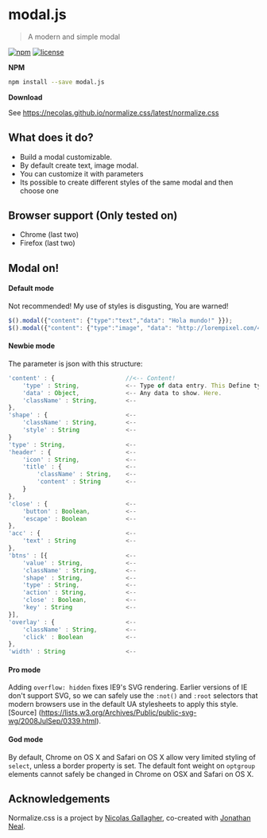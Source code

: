 # modal.js

> A modern and simple modal

[![npm][npm-image]][npm-url] [![license][license-image]][license-url]


**NPM**

```sh
npm install --save modal.js
```

**Download**

See https://necolas.github.io/normalize.css/latest/normalize.css


## What does it do?

* Build a modal customizable.
* By default create text, image modal.
* You can customize it with parameters
* Its possible to create different styles of the same modal and then choose one


## Browser support (Only tested on)

* Chrome (last two)
* Firefox (last two)


## Modal on!

#### Default mode

Not recommended! My use of styles is disgusting, You are warned! 

```javascript
$().modal({"content": {"type":"text","data": "Hola mundo!" }});
$().modal({"content": {"type":"image", "data": "http://lorempixel.com/400/200/"}})
```

#### Newbie mode

The parameter is json with this structure:

```javascript
'content' : {                    //<-- Content!
    'type' : String,             <-- Type of data entry. This Define type of content modal.
    'data' : Object,             <-- Any data to show. Here.
    'className' : String,        <--
},
'shape' : {                      <--
    'className' : String,        <--
    'style' : String             <--
}
'type' : String,                 <--
'header' : {					 <--
    'icon' : String,             <--
    'title' : {                  <--
        'className' : String,    <--
        'content' : String       <--
	}
},
'close' : {                      <--
    'button' : Boolean,          <--
    'escape' : Boolean           <--
},
'acc' : {                        <--
    'text' : String              <--
},
'btns' : [{                      <--
    'value' : String,            <--
    'className' : String,        <--
    'shape' : String,            <--
    'type' : String,             <--
    'action' : String,           <--
    'close' : Boolean,           <--
    'key' : String               <--
}],
'overlay' : {                    <--
    'className' : String,        <--
    'click' : Boolean            <--
},
'width' : String                 <--
```

#### Pro mode

Adding `overflow: hidden` fixes IE9's SVG rendering. Earlier versions of IE
don't support SVG, so we can safely use the `:not()` and `:root` selectors that
modern browsers use in the default UA stylesheets to apply this style. [Source]
(https://lists.w3.org/Archives/Public/public-svg-wg/2008JulSep/0339.html).

#### God mode

By default, Chrome on OS X and Safari on OS X allow very limited styling of
`select`, unless a border property is set. The default font weight on `optgroup`
elements cannot safely be changed in Chrome on OSX and Safari on OS X.


## Acknowledgements

Normalize.css is a project by [Nicolas Gallagher](https://github.com/necolas),
co-created with [Jonathan Neal](https://github.com/jonathantneal).


[changelog-image]: https://img.shields.io/badge/changelog-md-blue.svg?style=flat-square
[changelog-url]: CHANGELOG.md
[license-image]: https://img.shields.io/npm/l/normalize.css.svg?style=flat-square
[license-url]: LICENSE.md
[npm-image]: https://img.shields.io/npm/v/normalize.css.svg?style=flat-square
[npm-url]: https://www.npmjs.com/package/normalize.css
[gitter-image]: https://img.shields.io/badge/chat-gitter-blue.svg?style=flat-square
[gitter-url]: https://gitter.im/necolas/normalize.css




